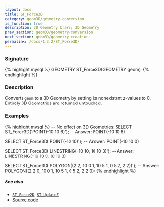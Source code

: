 ```yaml
---
layout: docs
title: ST_Force3D
category: geom3D/geometry-conversion
is_function: true
description: 2D Geometry &rarr; 3D Geometry
prev_section: geom3D/geometry-conversion
next_section: geom3D/geometry-creation
permalink: /docs/1.3.2/ST_Force3D/
---
```


### Signature

{% highlight mysql %}
GEOMETRY ST_Force3D(GEOMETRY geom);
{% endhighlight %}

### Description

Converts `geom` to a 3D Geometry by setting its nonexistent
*z*-values to 0.
Entirely 3D Geometries are returned untouched.

### Examples

{% highlight mysql %}
-- No effect on 3D Geometries:
SELECT ST_Force3D('POINT(-10 10 6)');
-- Answer:         POINT(-10 10 6)

SELECT ST_Force3D('POINT(-10 10)');
-- Answer:         POINT(-10 10 0)

SELECT ST_Force3D('LINESTRING(-10 10, 10 10 3)');
-- Answer:         LINESTRING(-10 10 0, 10 10 3)

SELECT ST_Force3D('POLYGON((2 2, 10 0 1, 10 5 1, 0 5 2, 2 2))');
-- Answer:         POLYGON((2 2 0, 10 0 1, 10 5 1, 0 5 2, 2 2 0))
{% endhighlight %}

##### See also

* [`ST_Force2D`](../ST_Force2D), [`ST_UpdateZ`](../ST_UpdateZ)
* <a href="https://github.com/orbisgis/h2gis/blob/master/h2gis-functions/src/main/java/org/h2gis/functions/spatial/convert/ST_Force3D.java" target="_blank">Source code</a>
